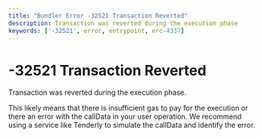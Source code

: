 ```yaml
---
title: "Bundler Error -32521 Transaction Reverted" 
description: Transaction was reverted during the execution phase
keywords: ['-32521', error, entrypoint, erc-4337]
---
```


# -32521 Transaction Reverted

Transaction was reverted during the execution phase.

This likely means that there is insufficient gas to pay for the execution or there an error with the callData in your user operation. We recommend using a service like Tenderly to simulate the callData and identify the error.